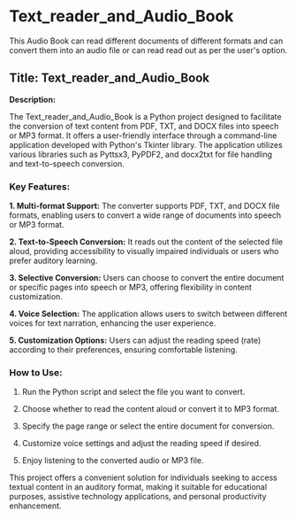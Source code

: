 # Text_reader_and_Audio_Book

This Audio Book can read different documents of different formats and can convert them into an audio file or can read read out as per the user's option.


## Title: Text_reader_and_Audio_Book

**Description:**

The Text_reader_and_Audio_Book is a Python project designed to facilitate the conversion of text content from PDF, TXT, and DOCX files into speech or MP3 format. It offers a user-friendly interface through a command-line application developed with Python's Tkinter library. The application utilizes various libraries such as Pyttsx3, PyPDF2, and docx2txt for file handling and text-to-speech conversion.

### Key Features:

**1. Multi-format Support:** The converter supports PDF, TXT, and DOCX file formats, enabling users to convert a wide range of documents into speech or MP3 format.

**2. Text-to-Speech Conversion:** It reads out the content of the selected file aloud, providing accessibility to visually impaired individuals or users who prefer auditory learning.

**3. Selective Conversion:** Users can choose to convert the entire document or specific pages into speech or MP3, offering flexibility in content customization.

**4. Voice Selection:** The application allows users to switch between different voices for text narration, enhancing the user experience.

**5. Customization Options:** Users can adjust the reading speed (rate) according to their preferences, ensuring comfortable listening.

### How to Use:
1. Run the Python script and select the file you want to convert.

2. Choose whether to read the content aloud or convert it to MP3 format.

3. Specify the page range or select the entire document for conversion.

4. Customize voice settings and adjust the reading speed if desired.

5. Enjoy listening to the converted audio or MP3 file.


This project offers a convenient solution for individuals seeking to access textual content in an auditory format, making it suitable for educational purposes, assistive technology applications, and personal productivity enhancement.
